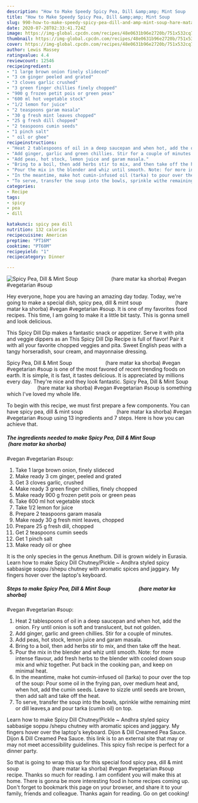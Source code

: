 ```yaml
---
description: "How to Make Speedy Spicy Pea, Dill &amp;amp; Mint Soup                       (hare matar ka shorba) #vegan #vegetarian #soup"
title: "How to Make Speedy Spicy Pea, Dill &amp;amp; Mint Soup                       (hare matar ka shorba) #vegan #vegetarian #soup"
slug: 990-how-to-make-speedy-spicy-pea-dill-and-amp-mint-soup-hare-matar-ka-shorba-vegan-vegetarian-soup
date: 2020-07-28T02:33:41.724Z
image: https://img-global.cpcdn.com/recipes/48e0631b96e2720b/751x532cq70/spicy-pea-dill-mint-soup-hare-matar-ka-shorba-vegan-vegetarian-soup-recipe-main-photo.jpg
thumbnail: https://img-global.cpcdn.com/recipes/48e0631b96e2720b/751x532cq70/spicy-pea-dill-mint-soup-hare-matar-ka-shorba-vegan-vegetarian-soup-recipe-main-photo.jpg
cover: https://img-global.cpcdn.com/recipes/48e0631b96e2720b/751x532cq70/spicy-pea-dill-mint-soup-hare-matar-ka-shorba-vegan-vegetarian-soup-recipe-main-photo.jpg
author: Lewis Massey
ratingvalue: 4.4
reviewcount: 12546
recipeingredient:
- "1 large brown onion finely slideced"
- "3 cm ginger peeled and grated"
- "3 cloves garlic crushed"
- "3 green finger chillies finely chopped"
- "900 g frozen petit pois or green peas"
- "600 ml hot vegetable stock"
- "1/2 lemon for juice"
- "2 teaspoons garam masala"
- "30 g fresh mint leaves chopped"
- "25 g fresh dill chopped"
- "2 teaspoons cumin seeds"
- "1 pinch salt"
- " oil or ghee"
recipeinstructions:
- "Heat 2 tablespoons of oil in a deep saucepan and when hot, add the onion. Fry until onion is soft and translucent, but not golden."
- "Add ginger, garlic and green chillies. Stir for a couple of minutes."
- "Add peas, hot stock, lemon juice and garam masala."
- "Bring to a boil, then add herbs stir to mix, and then take off the heat."
- "Pour the mix in the blender and whiz until smooth. Note: for more intense flavour, add fresh herbs to the blender with cooled down soup mix and whiz together. Put back in the cooking pan, and keep on minimal heat."
- "In the meantime, make hot cumin-infused oil (tarka) to pour over the top of the soup: Pour some oil in the frying pan, over medium heat and, when hot, add the cumin seeds. Leave to sizzle until seeds are brown, then add salt and take off the heat."
- "To serve, transfer the soup into the bowls, sprinkle withe remaining mint or dill leaves,a and pour tarka (cumin oil) on top."
categories:
- Recipe
tags:
- spicy
- pea
- dill

katakunci: spicy pea dill 
nutrition: 132 calories
recipecuisine: American
preptime: "PT16M"
cooktime: "PT60M"
recipeyield: "1"
recipecategory: Dinner

---
```



![Spicy Pea, Dill &amp; Mint Soup                       (hare matar ka shorba)
#vegan #vegetarian #soup](https://img-global.cpcdn.com/recipes/48e0631b96e2720b/751x532cq70/spicy-pea-dill-mint-soup-hare-matar-ka-shorba-vegan-vegetarian-soup-recipe-main-photo.jpg)

Hey everyone, hope you are having an amazing day today. Today, we're going to make a special dish, spicy pea, dill &amp; mint soup                       (hare matar ka shorba)
#vegan #vegetarian #soup. It is one of my favorites food recipes. This time, I am going to make it a little bit tasty. This is gonna smell and look delicious.

This Spicy Dill Dip makes a fantastic snack or appetizer. Serve it with pita and veggie dippers as an This Spicy Dill Dip Recipe is full of flavor! Pair it with all your favorite chopped veggies and pita. Sweet English peas with a tangy horseradish, sour cream, and mayonnaise dressing.

Spicy Pea, Dill &amp; Mint Soup                       (hare matar ka shorba)
#vegan #vegetarian #soup is one of the most favored of recent trending foods on earth. It is simple, it is fast, it tastes delicious. It is appreciated by millions every day. They're nice and they look fantastic. Spicy Pea, Dill &amp; Mint Soup                       (hare matar ka shorba)
#vegan #vegetarian #soup is something which I've loved my whole life.


To begin with this recipe, we must first prepare a few components. You can have spicy pea, dill &amp; mint soup                       (hare matar ka shorba)
#vegan #vegetarian #soup using 13 ingredients and 7 steps. Here is how you can achieve that.

<!--inarticleads1-->

##### The ingredients needed to make Spicy Pea, Dill &amp; Mint Soup                       (hare matar ka shorba)
#vegan #vegetarian #soup:

1. Take 1 large brown onion, finely slideced
1. Make ready 3 cm ginger, peeled and grated
1. Get 3 cloves garlic, crushed
1. Make ready 3 green finger chillies, finely chopped
1. Make ready 900 g frozen petit pois or green peas
1. Take 600 ml hot vegetable stock
1. Take 1/2 lemon for juice
1. Prepare 2 teaspoons garam masala
1. Make ready 30 g fresh mint leaves, chopped
1. Prepare 25 g fresh dill, chopped
1. Get 2 teaspoons cumin seeds
1. Get 1 pinch salt
1. Make ready  oil or ghee


It is the only species in the genus Anethum. Dill is grown widely in Eurasia. Learn how to make Spicy Dill Chutney/Pickle ~ Andhra styled spicy sabbasige soppu /shepu chutney with aromatic spices and jaggary. My fingers hover over the laptop&#39;s keyboard. 

<!--inarticleads2-->

##### Steps to make Spicy Pea, Dill &amp; Mint Soup                       (hare matar ka shorba)
#vegan #vegetarian #soup:

1. Heat 2 tablespoons of oil in a deep saucepan and when hot, add the onion. Fry until onion is soft and translucent, but not golden.
1. Add ginger, garlic and green chillies. Stir for a couple of minutes.
1. Add peas, hot stock, lemon juice and garam masala.
1. Bring to a boil, then add herbs stir to mix, and then take off the heat.
1. Pour the mix in the blender and whiz until smooth. Note: for more intense flavour, add fresh herbs to the blender with cooled down soup mix and whiz together. Put back in the cooking pan, and keep on minimal heat.
1. In the meantime, make hot cumin-infused oil (tarka) to pour over the top of the soup: Pour some oil in the frying pan, over medium heat and, when hot, add the cumin seeds. Leave to sizzle until seeds are brown, then add salt and take off the heat.
1. To serve, transfer the soup into the bowls, sprinkle withe remaining mint or dill leaves,a and pour tarka (cumin oil) on top.


Learn how to make Spicy Dill Chutney/Pickle ~ Andhra styled spicy sabbasige soppu /shepu chutney with aromatic spices and jaggary. My fingers hover over the laptop&#39;s keyboard. Dijon &amp; Dill Creamed Pea Sauce. Dijon &amp; Dill Creamed Pea Sauce. this link is to an external site that may or may not meet accessibility guidelines. This spicy fish recipe is perfect for a dinner party. 

So that is going to wrap this up for this special food spicy pea, dill &amp; mint soup                       (hare matar ka shorba)
#vegan #vegetarian #soup recipe. Thanks so much for reading. I am confident you will make this at home. There is gonna be more interesting food in home recipes coming up. Don't forget to bookmark this page on your browser, and share it to your family, friends and colleague. Thanks again for reading. Go on get cooking!
